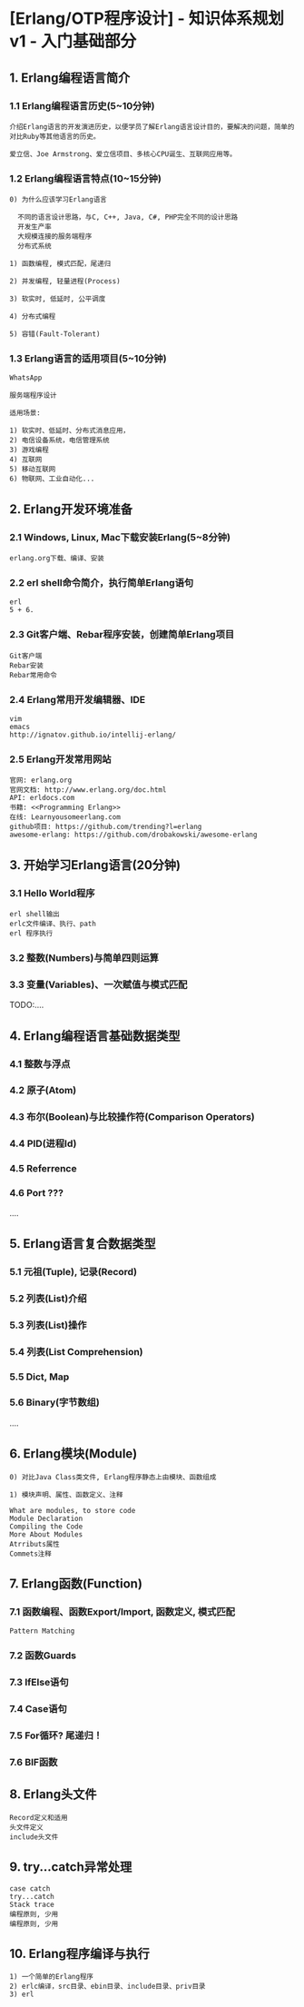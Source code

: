 
# [Erlang/OTP程序设计] - 知识体系规划v1 - 入门基础部分

## 1. Erlang编程语言简介

### 1.1 Erlang编程语言历史(5~10分钟)

    介绍Erlang语言的开发演进历史，以便学员了解Erlang语言设计目的，要解决的问题，简单的对比Ruby等其他语言的历史。

    爱立信、Joe Armstrong、爱立信项目、多核心CPU诞生、互联网应用等。


### 1.2 Erlang编程语言特点(10~15分钟)

    0) 为什么应该学习Erlang语言
      
      不同的语言设计思路，与C, C++, Java, C#, PHP完全不同的设计思路
      开发生产率
      大规模连接的服务端程序
      分布式系统

    1) 函数编程, 模式匹配，尾递归

    2) 并发编程, 轻量进程(Process)

    3) 软实时, 低延时, 公平调度

    4) 分布式编程

    5) 容错(Fault-Tolerant)


### 1.3 Erlang语言的适用项目(5~10分钟)

	WhatsApp
	
	服务端程序设计
	
	适用场景:
	
	1) 软实时、低延时、分布式消息应用，
	2) 电信设备系统，电信管理系统
	3) 游戏编程
	4) 互联网
	5) 移动互联网
	6) 物联网、工业自动化...


## 2. Erlang开发环境准备

### 2.1 Windows, Linux, Mac下载安装Erlang(5~8分钟)

    erlang.org下载、编译、安装

### 2.2 erl shell命令简介，执行简单Erlang语句

    erl
    5 + 6.
  
### 2.3 Git客户端、Rebar程序安装，创建简单Erlang项目

    Git客户端
    Rebar安装
    Rebar常用命令
  
### 2.4 Erlang常用开发编辑器、IDE

    vim
    emacs
    http://ignatov.github.io/intellij-erlang/

### 2.5 Erlang开发常用网站

    官网: erlang.org
    官网文档: http://www.erlang.org/doc.html
    API: erldocs.com
    书籍: <<Programming Erlang>>
    在线: Learnyousomeerlang.com
    github项目: https://github.com/trending?l=erlang
    awesome-erlang: https://github.com/drobakowski/awesome-erlang

## 3. 开始学习Erlang语言(20分钟)

### 3.1 Hello World程序
    erl shell输出
    erlc文件编译、执行、path
    erl 程序执行

### 3.2 整数(Numbers)与简单四则运算


### 3.3 变量(Variables)、一次赋值与模式匹配

TODO:....


## 4. Erlang编程语言基础数据类型

### 4.1 整数与浮点

### 4.2 原子(Atom)

### 4.3 布尔(Boolean)与比较操作符(Comparison Operators)

### 4.4 PID(进程Id)
    
### 4.5 Referrence

### 4.6 Port ???

....


## 5. Erlang语言复合数据类型

### 5.1 元祖(Tuple), 记录(Record)

### 5.2 列表(List)介绍

### 5.3 列表(List)操作

### 5.4 列表(List Comprehension)

### 5.5 Dict, Map

### 5.6 Binary(字节数组)

....


## 6. Erlang模块(Module)

    0) 对比Java Class类文件, Erlang程序静态上由模块、函数组成

    1) 模块声明、属性、函数定义、注释 
    
    What are modules, to store code
    Module Declaration
    Compiling the Code
    More About Modules
    Atrributs属性
    Commets注释

## 7. Erlang函数(Function)

### 7.1  函数编程、函数Export/Import, 函数定义, 模式匹配
    Pattern Matching

### 7.2 函数Guards

### 7.3 IfElse语句

### 7.4 Case语句

### 7.5 For循环? 尾递归！

### 7.6 BIF函数


## 8. Erlang头文件
   
    Record定义和适用
    头文件定义
    include头文件


## 9. try...catch异常处理

    case catch
    try...catch
    Stack trace
    编程原则, 少用
    编程原则, 少用


## 10. Erlang程序编译与执行

    1) 一个简单的Erlang程序
    2) erlc编译，src目录、ebin目录、include目录、priv目录
    3) erl

